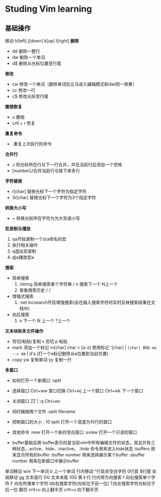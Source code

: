 # Studing Vim learning #

## 基础操作 ##

移动 h[left] j[down] k[up] l[right]
**删除** 

+ dd 删除一整行
+ dw 删除一个单词
+ d$ 删除从光标位置至行尾

**修改**

+ cw 修改一个单词（删除单词后立马进入编辑模式和dwi同一效果）
+ cc 修改一行
+ c$ 修改光标至行尾

**撤销恢复**

+ u 撤销
+ crtl + r 恢复

**重复命令**

+ .重复上次执行的命令

**合并行**

+ J 将光标所在行与下一行合并，并在当前行后添加一个空格
+ [number]J合并当前行与接下来多行

**字符替换**
+ r[char] 替换光标下一个字符为指定字符
+ 3r[char] 替换光标下一个字符为3个指定字符

**转换大小写**

+ ~ 转换光标所在字符为为大写或小写

**宏录制与播放**

1. qa开始录制一个以a命名的宏
2. 执行相关操作
3. q退出宏录制
4. @a播放宏a

**搜索**

+ 简单搜索
  1. /string 简单搜索某个字符串 /<Enter> n 搜索下一个 N上一个
  2. 查看搜索历史 /<up> /<down>
+ 增强式搜索
  1. :set incsearch开启增强搜索(会在输入搜索字符时实时反映搜索结果在文档中)
+ 向后搜索
  1. n 下一个 N 上一个 ?上一个
  
**文本块和多文件操作**

+ 剪切/粘贴/复制
  x 剪切 p 粘贴
+ mark
  添加一个标记 m[char] char < [a-z]
  使用标记 '[char] | `[char]
  例如 ma --> d`a | d'a (打一个a标记删除从a位置到当前位置)
+ copy
  yw 复制单词 yy 复制一行


**多窗口**

+ 如何打开一个新窗口
  :split
+ 选择窗口
  Ctrl+ww 窗口切换
  Ctrl+wj 上一个窗口
  Ctrl+wk 下一个窗口
+ 关闭窗口
  ZZ | :q
  Ctrl+wc
+ 同时编辑两个文件
  :split filename

+ 控制窗口的大小
  : 10 split 打开一个高度为10行的窗口
+ 其他命令
  :new 打开一个新的空白窗口
  :sview 打开一个只读的窗口
+ buffer基础应用
  buffer表示的是当前vim中所有编辑文件的状态，其总共有三种状态，active、hide、inactive。
  :hide 命令用来进入hide状态
  :buffers 用来显示所有的buffer
  :buffer number 用来选择展示某个buffer
  :sbuffer number 用来在新窗口中展示buffer


单词移动 w/e 下一单词 b 上一个单词
行内移动 ^行首非空白字符 0行首 $行尾
全局移动 gg 文本首行 GG 文本末尾 10G 第十行
行内带方向搜索 f 向右搜索单个字符 F 向左所搜单个字符 t向右搜索字符(光标位于前一位) T向左搜索字符光标位于后一位
翻页 crtl+u 向上翻半页 crtl+u 向下翻半页


